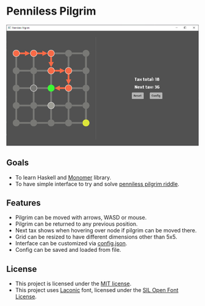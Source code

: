 # Penniless Pilgrim

![Screenshot](readme/screenshot.png)

## Goals
- To learn Haskell and [Monomer](https://github.com/fjvallarino/monomer) library.
- To have simple interface to try and solve [penniless pilgrim riddle](https://ed.ted.com/lessons/can-you-solve-the-penniless-pilgrim-riddle-daniel-finkel).

## Features
- Pilgrim can be moved with arrows, WASD or mouse.
- Pilgrim can be returned to any previous position.
- Next tax shows when hovering over node if pilgrim can be moved there.
- Grid can be resized to have different dimensions other than 5x5.
- Interface can be customized via [config.json](config.json).
- Config can be saved and loaded from file.

## License
- This project is licensed under the [MIT license](LICENSE.md).
- This project uses [Laconic](https://www.fontsquirrel.com/fonts/laconic) font, licensed under the [SIL Open Font License](https://www.fontsquirrel.com/license/laconic).